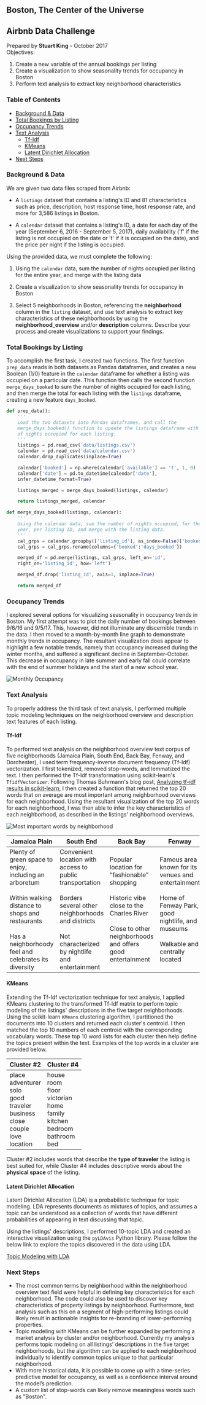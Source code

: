 ## Boston, The Center of the Universe

## Airbnb Data Challenge
Prepared by **Stuart King** - October 2017  
Objectives:
1. Create a new variable of the annual bookings per listing
2. Create a visualization to show seasonality trends for occupancy in Boston
3. Perform text analysis to extract key neighborhood characteristics

### Table of Contents
- [Background & Data](#background-&-data)
- [Total Bookings by Listing](#total-bookings-by-listing)
- [Occupancy Trends](#occupancy-trends)
- [Text Analysis](#text-analysis)
  * [Tf-Idf](#tf-idf)
  * [KMeans](#kmeans)
  * [Latent Dirichlet Allocation](#latent-dirichlet-allocation)
- [Next Steps](#next-steps)

### Background & Data
We are given two data files scraped from Airbnb:
* A `listings` dataset that contains a listing's ID and 81 characteristics such as price, description, host response time, host response rate, and more for 3,586 listings in Boston.

* A `calendar` dataset that contains a listing's ID, a date for each day of the year (September 6, 2016 - September 5, 2017), daily availability ('f' if the listing is not occupied on the date or 't' if it is occupied on the date), and the price per night if the listing is occupied.  

Using the provided data, we must complete the following:
1. Using the `calendar` data, sum the number of nights occupied per listing for the entire year, and merge with the listing data

2. Create a visualization to show seasonality trends for occupancy in Boston

3. Select 5 neighborhoods in Boston, referencing the **neighborhood** column in the `listing` dataset, and use text analysis to extract key characteristics of these neighborhoods by using the **neighborhood_overview** and/or **description** columns. Describe your process and create visualizations to support your findings.

### Total Bookings by Listing
To accomplish the first task, I created two functions. The first function `prep_data` reads in both datasets as Pandas dataframes, and creates a new Boolean (1/0) feature in the `calendar` dataframe for whether a listing was occupied on a particular date. This function then calls the second function `merge_days_booked` to sum the number of nights occupied for each listing, and then merge the total for each listing with the `listings` dataframe, creating a new feature `days_booked`.
```python
def prep_data():
    '''
    Load the two datasets into Pandas dataframes, and call the
    merge_days_booked() function to update the listings dataframe with the sum
    of nights occupied for each listing.
    '''
    listings = pd.read_csv('data/listings.csv')
    calendar = pd.read_csv('data/calendar.csv')
    calendar.drop_duplicates(inplace=True)

    calendar['booked'] = np.where(calendar['available'] == 't', 1, 0)
    calendar['date'] = pd.to_datetime(calendar['date'],
    infer_datetime_format=True)

    listings_merged = merge_days_booked(listings, calendar)

    return listings_merged, calendar
```
```python
def merge_days_booked(listings, calendar):
    '''
    Using the calendar data, sum the number of nights occupied, for the entire
    year, per listing ID, and merge with the listing data.
    '''
    cal_grps = calendar.groupby(['listing_id'], as_index=False)['booked'].sum()
    cal_grps = cal_grps.rename(columns={'booked':'days_booked'})

    merged_df = pd.merge(listings, cal_grps, left_on='id',
    right_on='listing_id', how='left')

    merged_df.drop('listing_id', axis=1, inplace=True)

    return merged_df
```
### Occupancy Trends
I explored several options for visualizing seasonality in occupancy trends in Boston. My first attempt was to plot the daily number of bookings between 9/6/16 and 9/5/17. This, however, did not illuminate any discernible trends in the data. I then moved to a month-by-month line graph to demonstrate monthly trends in occupancy. The resultant visualization does appear to highlight a few notable trends, namely that occupancy increased during the winter months, and suffered a significant decline in September-October. This decrease in occupancy in late summer and early fall could correlate with the end of summer holidays and the start of a new school year.

![](img/monthly_occupancy.png "Monthly Occupancy")

### Text Analysis
To properly address the third task of text analysis, I performed multiple topic modeling techniques on the neighborhood overview and description text features of each listing.

#### Tf-Idf
To performed text analysis on the neighborhood overview text corpus of five neighborhoods (Jamaica Plain, South End, Back Bay, Fenway, and Dorchester), I used term frequency-inverse document frequency (Tf-Idf) vectorization. I first tokenized, removed stop-words, and lemmatized the text. I then performed the Tf-Idf transformation using scikit-learn's `TfidfVectorizer`. Following Thomas Buhrmann's blog post, [Analyzing tf-idf results in scikit-learn](https://buhrmann.github.io/tfidf-analysis.html), I then created a function that returned the top 20 words that on average are most important among neighborhood overviews for each neighborhood. Using the resultant visualization of the top 20 words for each neighborhood, I was then able to infer the key characteristics of each neighborhood, as described in the listings' neighborhood overviews.

![](img/tfidf_means.png "Most important words by neighborhood")

| Jamaica Plain | South End | Back Bay | Fenway | Dorchester|
| -------------------- | -------------------- | -------------------- | -------------------- | -------------------- |
| Plenty of green space to enjoy, including an arboretum<br><br>Within walking distance to shops and restaurants<br><br>Has a neighborhoody feel and celebrates its diversity | Convenient location with access to public transportation<br><br>Borders several other neighborhoods and districts<br><br>Not characterized by nightlife and entertainment | Popular location for “fashionable” shopping<br><br>Historic vibe close to the Charles River<br><br>Close to other neighborhoods and offers good entertainment | Famous area known for its venues and entertainment<br><br>Home of Fenway Park, good nightlife, and museums<br><br>Walkable and centrally located | Quiet, family-friendly neighborhood<br><br>Historical with Victorian architecture<br><br>Diverse and safe area; conveniently located |

#### KMeans
Extending the Tf-Idf vectorization technique for text analysis, I applied KMeans clustering to the transformed Tf-Idf matrix to perform topic modeling of the listings' descriptions in the five target neighborhoods. Using the scikit-learn `KMeans` clustering algorithm, I partitioned the documents into 10 clusters and returned each cluster's centroid. I then matched the top 10 numbers of each centroid with the corresponding vocabulary words. These top 10 word lists for each cluster then help define the topics present within the text. Examples of the top words in a cluster are provided below.

Cluster #2 | Cluster #4
-------------------- | --------------------
place<br>adventurer<br>solo<br>good<br>traveler<br>business<br>close<br>couple<br>love<br>location | house<br>room<br>floor<br>victorian<br>home<br>family<br>kitchen<br>bedroom<br>bathroom<br>bed

Cluster #2 includes words that describe the **type of traveler** the listing is best suited for, while Cluster #4 includes descriptive words about the **physical space** of the listing.

#### Latent Dirichlet Allocation

Latent Dirichlet Allocation (LDA) is a probabilistic technique for topic modeling. LDA represents documents as mixtures of topics, and assumes a topic can be understood as a collection of words that have different probabilities of appearing in text discussing that topic.

Using the listings' descriptions, I performed 10-topic LDA and created an interactive visualization using the `pyLDAvis` Python library. Please follow the below link to explore the topics discovered in the data using LDA.

[Topic Modeling with LDA](https://cdn.rawgit.com/Stuart-D-King/the_hub/master/web_app/templates/pylda.html)

<!-- (http://ec2-54-163-94-232.compute-1.amazonaws.com:8105/) -->

### Next Steps
- The most common terms by neighborhood within the neighborhood overview text field  were helpful in defining key characteristics for each neighborhood. The code could also be used to discover key characteristics of property listings by neighborhood. Furthermore, text analysis such as this on a segment of high-performing listings could likely result in actionable insights for re-branding of lower-performing properties.
- Topic modeling with KMeans can be further expanded by performing a market analysis by cluster and/or neighborhood. Currently my analysis performs topic modeling on all listings’ descriptions in the five target neighborhoods, but the algorithm can be applied to each neighborhood individually to identify common topics unique to that particular neighborhood.
- With more historical data, it is possible to come up with a time-series predictive model for occupancy, as well as a confidence interval around the model’s prediction.
- A custom list of stop-words can likely remove meaningless words such as "Boston".
